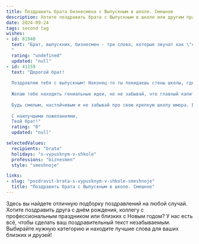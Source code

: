 ```yaml
---
title: Поздравить брата бизнесмена с Выпускным в школе. Смешное
description: Хотите поздравить брата с Выпускным в школе или другим праздником? Наш ИИ создаст незабываемое поздравление, а вы обязательно выделитесь среди других.  
date: 2024-09-24
tags: second tag
wishes:
- id: 81940
  text: "Брат, выпускник, бизнесмен - три слова, которые звучат как \"свобода\" и \"деньги\"!  Поздравляю с окончанием школы! Теперь ты готов строить империю, а не сидеть за партой. Главное, помни: деньги не главное, главное - больше денег! 😜
  "
  rating: "undefined"
  updated: "null"
- id: 41159
  text: "Дорогой брат!
  
  Поздравляю тебя с выпускным! Наконец-то ты покидаешь стены школы, где учился не только математике и литературе, но и искусству делать вид, что слушаешь учителя! Теперь у тебя начинается новая жизнь — жизнь бизнесмена. Не забудь, что успешный бизнесмен всегда должен помнить три главные вещи: первое — делай все с умом; второе — не забывай о смехе; третье — много работай, но не забывай гулять, ведь даже самый успешный бизнесмен нуждается в перерывах на кофе и кексы!
  
  Желаю тебе находить гениальные идеи, но не забывай, что главный капитал — это желание и терпение. А если что-то пойдёт не так, просто вспомни: в жизни нет проблем, есть только возможности для потрясающих анекдотов!
  
  Будь смелым, настойчивым и не забывай про свою крепкую школу юмора. Впереди у тебя блестящее будущее — да и ты сам уже блестишь от счастья!
  
  С наилучшими пожеланиями,
  Твой брат!"
  rating: "0"
  updated: "null"

selectedValues:
  recipients: "brata"
  holidays: "s-vypusknym-v-shkole"
  professions: "biznesmen"
  style: "smeshnoje"

links:
- slug: "pozdravit-brata-s-vypusknym-v-shkole-smeshnoje"
  title: "Поздравить брата с Выпускным в школе. Смешное"
---
```


Здесь вы найдете отличную подборку поздравлений на любой случай. 
Хотите поздравить друга с днём рождения, коллегу с профессиональным праздником или близких с Новым годом? У нас есть всё, чтобы сделать ваш поздравительный текст незабываемым. Выбирайте нужную категорию и находите лучшие слова для ваших близких и друзей!

